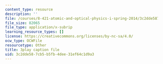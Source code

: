 ```yaml
---
content_type: resource
description: ''
file: /courses/8-421-atomic-and-optical-physics-i-spring-2014/3c2dde587cb5b5fb4dee31ef64c1d9a3_hUVfj1XktGI.srt
file_size: 82065
file_type: application/x-subrip
learning_resource_types: []
license: https://creativecommons.org/licenses/by-nc-sa/4.0/
ocw_type: OCWFile
resourcetype: Other
title: 3play caption file
uid: 3c2dde58-7cb5-b5fb-4dee-31ef64c1d9a3
---
```

